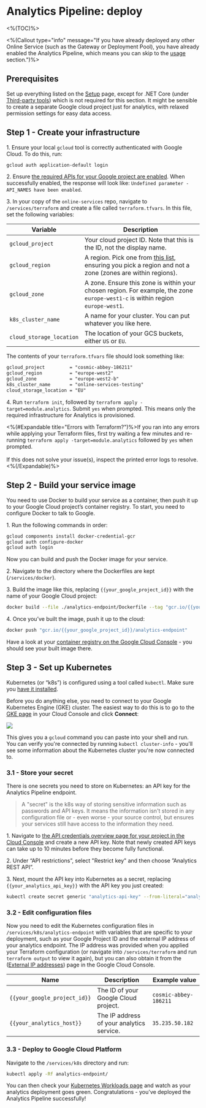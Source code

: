# Analytics Pipeline: deploy
<%(TOC)%>

<%(Callout type="info" message="If you have already deployed any other Online Service (such as the Gateway or Deployment Pool), you have already enabled the Analytics Pipeline, which means you can skip to the [usage]({{urlRoot}}/content/services-packages/analytics-pipeline/usage) section.")%>

## Prerequisites

Set up everything listed on the [Setup]({{urlRoot}}/content/get-started/setup) page, except for .NET Core (under [Third-party tools]({{urlRoot}}/content/get-started/setup#third-party-tools)) which is not required for this section. It might be sensible to create a separate Google cloud project just for analytics, with relaxed permission settings for easy data access.

## Step 1 - Create your infrastructure

1\. Ensure your local `gcloud` tool is correctly authenticated with Google Cloud. To do this, run:
```sh
gcloud auth application-default login
```

2\. Ensure [the required APIs for your Google project are enabled](https://console.cloud.google.com/flows/enableapi?apiid=serviceusage.googleapis.com,servicemanagement.googleapis.com,servicecontrol.googleapis.com,endpoints.googleapis.com,container.googleapis.com,cloudresourcemanager.googleapis.com,iam.googleapis.com,cloudfunctions.googleapis.com,dataflow.googleapis.com). When successfully enabled, the response will look like: `Undefined parameter - API_NAMES have been enabled`.

3\. In your copy of the `online-services` repo, navigate to `/services/terraform` and create a file called `terraform.tfvars`. In this file, set the following variables:

| Variable | Description |
|----------|-------------|
| `gcloud_project` | Your cloud project ID. Note that this is the ID, not the display name. |
| `gcloud_region` | A region. Pick one from [this list](https://cloud.google.com/compute/docs/regions-zones/#available), ensuring you pick a region and not a zone (zones are within regions). |
| `gcloud_zone` | A zone. Ensure this zone is within your chosen region. For example, the zone `europe-west1-c` is within region `europe-west1`. |
| `k8s_cluster_name` | A name for your cluster. You can put whatever you like here. |
| `cloud_storage_location` | The location of your GCS buckets, either `US` or `EU`. |

The contents of your `terraform.tfvars` file should look something like:

```txt
gcloud_project         = "cosmic-abbey-186211"
gcloud_region          = "europe-west2"
gcloud_zone            = "europe-west2-b"
k8s_cluster_name       = "online-services-testing"
cloud_storage_location = "EU"
```

4\. Run `terraform init`, followed by `terraform apply -target=module.analytics`. Submit `yes` when prompted. This means only the required infrastructure for Analytics is provisioned.

<%(#Expandable title="Errors with Terraform?")%>If you ran into any errors while applying your Terraform files, first try waiting a few minutes and re-running `terraform apply -target=module.analytics` followed by `yes` when prompted.<br/><br/>
If this does not solve your issue(s), inspect the printed error logs to resolve.
<%(/Expandable)%>

## Step 2 - Build your service image

You need to use Docker to build your service as a container, then push it up to your Google Cloud project’s container registry. To start, you need to configure Docker to talk to Google.

1\. Run the following commands in order:

```sh
gcloud components install docker-credential-gcr
gcloud auth configure-docker
gcloud auth login
```

Now you can build and push the Docker image for your service.

2\. Navigate to the directory where the Dockerfiles are kept (`/services/docker`).

3\. Build the image like this, replacing `{{your_google_project_id}}` with the name of your Google Cloud project:

```sh
docker build --file ./analytics-endpoint/Dockerfile --tag "gcr.io/{{your_google_project_id}}/analytics-endpoint" ..
```
4\. Once you’ve built the image, push it up to the cloud:

```sh
docker push "gcr.io/{{your_google_project_id}}/analytics-endpoint"
```

Have a look at your [container registry on the Google Cloud Console](https://console.cloud.google.com/gcr) - you should see your built image there.

## Step 3 - Set up Kubernetes

Kubernetes (or “k8s”) is configured using a tool called `kubectl`. Make sure you [have it installed]({{urlRoot}}/content/get-started/setup#third-party-tools).

Before you do anything else, you need to connect to your Google Kubernetes Engine (GKE) cluster. The easiest way to do this is to go to the [GKE page](https://console.cloud.google.com/kubernetes/list) in your Cloud Console and click **Connect**:

![]({{assetRoot}}img/services-packages/analytics-pipeline/gke-connect.png)

This gives you a `gcloud` command you can paste into your shell and run. You can verify you're connected by running `kubectl cluster-info` - you'll see some information about the Kubernetes cluster you're now connected to.

### 3.1 - Store your secret

There is one secrets you need to store on Kubernetes: an API key for the Analytics Pipeline endpoint.

> A "secret" is the k8s way of storing sensitive information such as passwords and API keys. It means the information isn't stored in any configuration file or - even worse - your source control, but ensures your services still have access to the information they need.

1\. Navigate to [the API credentials overview page for your project in the Cloud Console](https://console.cloud.google.com/apis/credentials) and create a new API key. Note that newly created API keys can take up to 10 minutes before they become fully functional.

2\. Under “API restrictions”, select "Restrict key" and then choose ”Analytics REST API”.

3\. Next, mount the API key into Kubernetes as a secret, replacing `{{your_analytics_api_key}}` with the API key you just created:

```sh
kubectl create secret generic "analytics-api-key" --from-literal="analytics-api-key={{your_analytics_api_key}}"
```

### 3.2 - Edit configuration files

Now you need to edit the Kubernetes configuration files in `/services/k8s/analytics-endpoint` with variables that are specific to your deployment, such as your Google Project ID and the external IP address of your analytics endpoint. The IP address was provided when you applied your Terraform configuration (or navigate into `/services/terraform` and run `terraform output` to view it again), but you can also obtain it from the ([External IP addresses](https://console.cloud.google.com/networking/addresses/list)) page in the Google Cloud Console.

| Name | Description | Example value |
|------|-------------|---------------|
| `{{your_google_project_id}}` | The ID of your Google Cloud project. | `cosmic-abbey-186211` |
| `{{your_analytics_host}}` | The IP address of your analytics service. | `35.235.50.182` |

### 3.3 - Deploy to Google Cloud Platform

Navigate to the `/services/k8s` directory and run:

```sh
kubectl apply -Rf analytics-endpoint/
```

You can then check your [Kubernetes Workloads page](https://console.cloud.google.com/kubernetes/workload) and watch as your analytics deployment goes green. Congratulations - you've deployed the Analytics Pipeline successfully!

